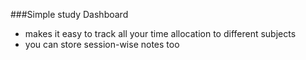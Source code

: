 ###Simple study Dashboard
- makes it easy to track all your time allocation to different subjects
- you can store session-wise notes too
